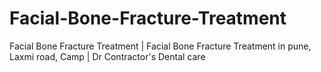 # Facial-Bone-Fracture-Treatment
Facial Bone Fracture Treatment | Facial Bone Fracture Treatment in pune, Laxmi road, Camp | Dr Contractor's Dental care
